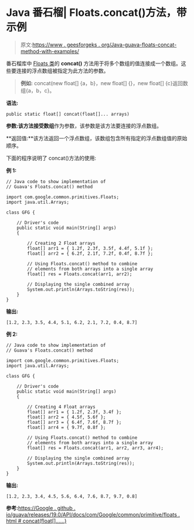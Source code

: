 # Java 番石榴| Floats.concat()方法，带示例

> 原文:[https://www . geesforgeks . org/Java-guava-floats-concat-method-with-examples/](https://www.geeksforgeeks.org/java-guava-floats-concat-method-with-examples/)

番石榴库中 [Floats 类](https://www.geeksforgeeks.org/floats-class-guava-java/)的 **concat()** 方法用于将多个数组的值连接成一个数组。这些要连接的浮点数组被指定为此方法的参数。

> **例如:** concat(new float[] {a，b}，new float[] {}，new float[] {c}返回数组{a，b，c}。

**语法:**

```
public static float[] concat(float[]... arrays)

```

**参数:**该方法接受**数组**作为参数，该参数是该方法要连接的浮点数组。

**返回值:**该方法返回一个浮点数组，该数组包含所有指定的浮点数组值的原始顺序。

下面的程序说明了 concat()方法的使用:

**例 1:**

```
// Java code to show implementation of
// Guava's Floats.concat() method

import com.google.common.primitives.Floats;
import java.util.Arrays;

class GFG {

    // Driver's code
    public static void main(String[] args)
    {

        // Creating 2 Float arrays
        float[] arr1 = { 1.2f, 2.3f, 3.5f, 4.4f, 5.1f };
        float[] arr2 = { 6.2f, 2.1f, 7.2f, 0.4f, 8.7f };

        // Using Floats.concat() method to combine
        // elements from both arrays into a single array
        float[] res = Floats.concat(arr1, arr2);

        // Displaying the single combined array
        System.out.println(Arrays.toString(res));
    }
}
```

**输出:**

```
[1.2, 2.3, 3.5, 4.4, 5.1, 6.2, 2.1, 7.2, 0.4, 8.7]

```

**例 2:**

```
// Java code to show implementation of
// Guava's Floats.concat() method

import com.google.common.primitives.Floats;
import java.util.Arrays;

class GFG {

    // Driver's code
    public static void main(String[] args)
    {

        // Creating 4 Float arrays
        float[] arr1 = { 1.2f, 2.3f, 3.4f };
        float[] arr2 = { 4.5f, 5.6f };
        float[] arr3 = { 6.4f, 7.6f, 8.7f };
        float[] arr4 = { 9.7f, 0.8f };

        // Using Floats.concat() method to combine
        // elements from both arrays into a single array
        float[] res = Floats.concat(arr1, arr2, arr3, arr4);

        // Displaying the single combined array
        System.out.println(Arrays.toString(res));
    }
}
```

**输出:**

```
[1.2, 2.3, 3.4, 4.5, 5.6, 6.4, 7.6, 8.7, 9.7, 0.8]

```

**参考:**[https://Google . github . io/guava/releases/19.0/API/docs/com/Google/common/primitive/floats . html # concat(float[]……)](https://google.github.io/guava/releases/19.0/api/docs/com/google/common/primitives/Floats.html#concat(float[]...))